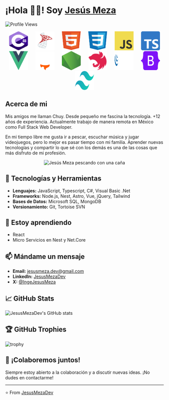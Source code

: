 <!--
**JesusMezaDev/JesusMezaDev** is a ✨ _special_ ✨ repository because its `README.md` (this file) appears on your GitHub profile.

Here are some ideas to get you started:

- 🔭 I’m currently working on ...
- 🌱 I’m currently learning ...
- 👯 I’m looking to collaborate on ...
- 🤔 I’m looking for help with ...
- 💬 Ask me about ...
- 📫 How to reach me: ...
- 😄 Pronouns: ...
- ⚡ Fun fact: ...
-->

# ¡Hola 👋🏻! Soy [Jesús Meza](https://jesusmeza.dev/)

![Profile Views](https://komarev.com/ghpvc/?username=JesusMezaDev)

<div style="text-align: center;">
    <div style="display: inline-block;">
        <img src="./Images/CSharp.svg" width="60" height="60" style="margin-right: 10px; margin-left: 10px;" />
    </div>
    <div style="display: inline-block;">
        <img src="./Images/SQL.svg" width="60" height="60" style="margin-right: 10px; margin-left: 10px;" />
    </div>
    <div style="display: inline-block;">
        <img src="./Images/Html.svg" width="60" height="60" style="margin-right: 10px; margin-left: 10px;" />
    </div>
    <div style="display: inline-block;">
        <img src="./Images/Css.svg" width="60" height="60" style="margin-right: 10px; margin-left: 10px;" />
    </div>
    <div style="display: inline-block;">
        <img src="./Images/Javascript.svg" width="60" height="60" style="margin-right: 10px; margin-left: 10px;" />
    </div>
    <div style="display: inline-block;">
        <img src="./Images/Typescript.svg" width="60" height="60" style="margin-right: 10px; margin-left: 10px;" />
    </div>
    <div style="display: inline-block;">
        <img src="./Images/Vue.svg" width="60" height="60" style="margin-right: 10px; margin-left: 10px;" />
    </div>
    <div style="display: inline-block;">
        <img src="./Images/Astro.svg" width="60" height="60" style="margin-right: 10px; margin-left: 10px;" />
    </div>
    <div style="display: inline-block;">
        <img src="./Images/Node.svg" width="60" height="60" style="margin-right: 10px; margin-left: 10px;" />
    </div>
    <div style="display: inline-block;">
        <img src="./Images/Nest.svg" width="60" height="60" style="margin-right: 10px; margin-left: 10px;" />
    </div>
    <div style="display: inline-block;">
        <img src="./Images/JQuery.svg" width="60" height="60" style="margin-right: 10px; margin-left: 10px;" />
    </div>
    <div style="display: inline-block;">
        <img src="./Images/Bootstrap.svg" width="60" height="60" style="margin-right: 10px; margin-left: 10px;" />
    </div>
    <div style="display: inline-block;">
        <img src="./Images/Tailwind.svg" width="60" height="60" style="margin-right: 10px; margin-left: 10px;" />
    </div>
</div>

## Acerca de mi

Mis amigos me llaman Chuy. Desde pequeño me fascina la tecnología. +12 años de experiencia. Actualmente trabajo de manera remota en México como Full Stack Web Developer.

En mi tiempo libre me gusta ir a pescar, escuchar música y jugar videojuegos, pero lo mejor es pasar tiempo con mi familia. Aprender nuevas tecnologías y compartir lo que sé con los demás es una de las cosas que más disfruto de mi profesión.

<div style="text-align: center;">
    <img src="https://jesusmeza.dev/_astro/MeFishing.w73ojSaE_19AdjB.webp" width="600" alt="Jesús Meza pescando con una caña" />
</div>

## 🔧 Tecnologías y Herramientas

- **Lenguajes:** JavaScript, Typescript, C#, Visual Basic .Net
- **Frameworks:** Node.js, Nest, Astro, Vue, jQuery, Tailwind
- **Bases de Datos:** Microsoft SQL, MongoDB
- **Versionamiento:** Git, Tortoise SVN

## 🌱 Estoy aprendiendo

- React
- Micro Servicios en Nest y Net.Core


## 📫 Mándame un mensaje

- **Email:** jesusmeza.dev@gmail.com
- **LinkedIn:** [JesusMezaDev](https://www.linkedin.com/in/jesusmezadev)
- **X:** [@IngeJesusMeza](https://x.com/ingejesusmeza)

## 📈 GitHub Stats

![JesusMezaDev's GitHub stats](https://github-readme-stats.vercel.app/api?username=JesusMezaDev&show_icons=true&theme=radical)


## 🏆 GitHub Trophies

![trophy](https://github-profile-trophy.vercel.app/?username=JesusMezaDev&theme=onedark)

## 💬 ¡Colaboremos juntos!

Siempre estoy abierto a la colaboración y a discutir nuevas ideas. ¡No dudes en contactarme!

---

⭐️ From [JesusMezaDev](https://github.com/JesusMezaDev)
